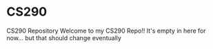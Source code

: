 # CS290
CS290 Repository 
Welcome to my CS290 Repo!!
It's empty in here for now... but that should change eventually
